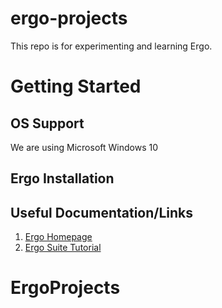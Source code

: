 # ergo-projects
This repo is for experimenting and learning Ergo.

# Getting Started
## OS Support
We are using Microsoft Windows 10
## Ergo Installation

## Useful Documentation/Links
1. [Ergo Homepage](http://coherentknowledge.com/product-overview-ergo-suite-platform/)
2. [Ergo Suite Tutorial](https://sites.google.com/a/coherentknowledge.com/ergo-suite-tutorial/home)
# ErgoProjects
